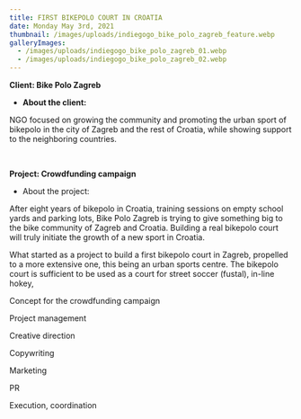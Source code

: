 ```yaml
---
title: FIRST BIKEPOLO COURT IN CROATIA
date: Monday May 3rd, 2021
thumbnail: /images/uploads/indiegogo_bike_polo_zagreb_feature.webp
galleryImages:
  - /images/uploads/indiegogo_bike_polo_zagreb_01.webp
  - /images/uploads/indiegogo_bike_polo_zagreb_02.webp
---
```

**Client: Bike Polo Zagreb**

* **About the client:** 

NGO focused on growing the community and promoting the urban sport of bikepolo in the city of Zagreb and the rest of Croatia, while showing support to the neighboring countries. 



 

**Project: Crowdfunding campaign**

* About the project: 

After eight years of bikepolo in Croatia, training sessions on empty school yards and parking lots, Bike Polo Zagreb is trying to give something big to the bike community of Zagreb and Croatia. Building a real bikepolo court will truly initiate the growth of a new sport in Croatia. 

What started as a project to build a first bikepolo court in Zagreb, propelled to a more extensive one, this being an urban sports centre. The bikepolo court is sufficient to be used as a court for street soccer (fustal), in-line hokey,  



Concept for the crowdfunding campaign

Project management

Creative direction

Copywriting

Marketing

PR

Execution, coordination